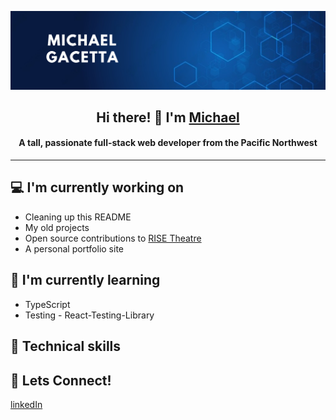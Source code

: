 <!-- ![](https://github.com/gacetta/gacetta/assets/78240758/3bbbd934-6867-41bc-80e5-0807df1efd17) -->
![](https://raw.githubusercontent.com/gacetta/gacetta/main/banners/banner.png)

<h2 align="center"> Hi there! 👋 I'm <a href="https://www.linkedin.com/in/gacetta/">Michael</a></h2>
<h4 align="center"> A tall, passionate full-stack web developer from the Pacific Northwest </h4>
<hr>

## 💻 I'm currently working on
- Cleaning up this README
- My old projects
- Open source contributions to [RISE Theatre](https://www.risetheatre.org/)
- A personal portfolio site

## 🌱 I'm currently learning
- TypeScript
- Testing - React-Testing-Library

## 💼 Technical skills

## 🤝 Lets Connect!
<a href='https://www.linkedin.com/in/gacetta/'>linkedIn</a>
  <!-- <img align=”left” src=”https://raw.githubusercontent.com/gacetta/gacetta/main/images/linkedin-svgrepo-com.svg" alt=”Michael Gacetta | LinkedIn” width=”21px”/> -->
<!-- </a> -->
<!-- <a href=”https://github.com/gacetta"><img align=”left” src=”https://raw.githubusercontent.com/gacetta/gacetta/main/images/github-142-svgrepo-com.svg" alt=”Michael Gacetta | GitHub” width=”21px”/></a> -->


<!--
**gacetta/gacetta** is a ✨ _special_ ✨ repository because its `README.md` (this file) appears on your GitHub profile.

Here are some ideas to get you started:

- 🔭 I’m currently working on ...
- 🌱 I’m currently learning ...
- 👯 I’m looking to collaborate on ...
- 🤔 I’m looking for help with ...
- 💬 Ask me about ...
- 📫 How to reach me: ...
- 😄 Pronouns: ...
- ⚡ Fun fact: ...
-->
